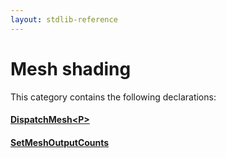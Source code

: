```yaml
---
layout: stdlib-reference
---
```

# Mesh shading

This category contains the following declarations:

#### [DispatchMesh\<P\>](/stdlib-reference/global-decls/dispatchmesh-08)

#### [SetMeshOutputCounts](/stdlib-reference/global-decls/setmeshoutputcounts-037d)

